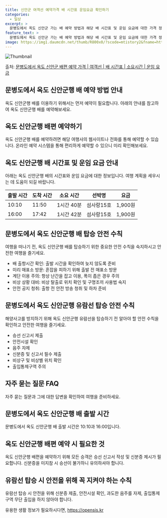 ```yaml
---
title: 신안군 여객선 예약가격 배 시간표 운임요금 확인하기
categories:
  - 일상
excerpt: >
  문병도에서 옥도 신안군 가는 배 예약 방법과 해당 배 시간표 및 운임 요금에 대한 가격 정보를 안내 드리겠습니다. 안전하고 재밋는 옥도 신안군행 여행을 위해 아래 정보 참고하시기 바랍니다. 옥도 신안군행 배편 예약하기 👈 클릭문병도에서 옥도 신안군행 배 시간표출발 시간도착 시간소요 시간선박명요금10:1011:501시간 40분섬사랑15호1,900원16:0017:421시간 42분섬사랑15호1,900원옥도 신안군행 배편 예약하기 👈 클릭문병도에서 옥도 신안군행 여객선 탑승 시 이용수칙문병도에서 옥도 신안군행 배를 탑승하기 전 꼭 숙지해야 할 중요한 안전 수칙을 소개합니다. 문병도에서 옥도 신안군행 배 탑승 안전 수칙 요약:배 출항시간 확인: 출발 시간을 확인하여 늦지 않도록 준비미리 매표소 방문: 혼잡을 피하..
feature_text: >
  문병도에서 옥도 신안군 가는 배 예약 방법과 해당 배 시간표 및 운임 요금에 대한 가격 정보를 안내 드리겠습니다. 안전하고 재밋는 옥도 신안군행 여행을 위해 아래 정보 참고하시기 바랍니다. 옥도 신안군행 배편 예약하기 👈 클릭문병도에서 옥도 신안군행 배 시간표출발 시간도착 시간소요 시간선박명요금10:1011:501시간 40분섬사랑15호1,900원16:0017:421시간 42분섬사랑15호1,900원옥도 신안군행 배편 예약하기 👈 클릭문병도에서 옥도 신안군행 여객선 탑승 시 이용수칙문병도에서 옥도 신안군행 배를 탑승하기 전 꼭 숙지해야 할 중요한 안전 수칙을 소개합니다. 문병도에서 옥도 신안군행 배 탑승 안전 수칙 요약:배 출항시간 확인: 출발 시간을 확인하여 늦지 않도록 준비미리 매표소 방문: 혼잡을 피하..
image: https://img1.daumcdn.net/thumb/R800x0/?scode=mtistory2&fname=https%3A%2F%2Fblog.kakaocdn.net%2Fdn%2FOeIIg%2FbtsHCX05RjK%2FIVNJlafFZc0NvO4NkEG9Wk%2Fimg.webp
---
```


![Thumbnail](https://img1.daumcdn.net/thumb/R800x0/?scode=mtistory2&fname=https%3A%2F%2Fblog.kakaocdn.net%2Fdn%2FOeIIg%2FbtsHCX05RjK%2FIVNJlafFZc0NvO4NkEG9Wk%2Fimg.webp)

<p>출처: <a href="https://opensis.kr/entry/%EB%AC%B8%EB%B3%91%EB%8F%84%EC%97%90%EC%84%9C-%EC%98%A5%EB%8F%84-%EC%8B%A0%EC%95%88%EA%B5%B0-%EB%B0%B0%ED%8E%B8-%EC%98%88%EC%95%BD-%EA%B0%80%EA%B2%A9-%EC%97%AC%EA%B0%9D%EC%84%A0-%EB%B0%B0-%EC%8B%9C%EA%B0%84%ED%91%9C-%EC%86%8C%EC%9A%94%EC%8B%9C%EA%B0%84-%EC%9A%B4%EC%9E%84-%EC%9A%94%EA%B8%88" rel="dofollow">문병도에서 옥도 신안군 배편 예약 가격 | 여객선 | 배 시간표 | 소요시간 | 운임 요금</a> </p>

## 문병도에서 옥도 신안군행 배 예약 방법 안내

옥도 신안군행 배를 이용하기 위해서는 먼저 예약이 필요합니다. 아래의 안내를 참고하여 옥도 신안군행 배를 예약해보세요.

## 옥도 신안군행 배편 예약하기

옥도 신안군행 배를 예약하려면 해당 여행사의 웹사이트나 전화를 통해 예약할 수 있습니다. 온라인 예약 시스템을 통해 편리하게 예약할 수
있으니 미리 확인해보세요.

## 옥도 신안군행 배 시간표 및 운임 요금 안내

아래는 옥도 신안군행 배의 시간표와 운임 요금에 대한 정보입니다. 여행 계획을 세우시는 데 도움이 되길 바랍니다.

출발 시간 | 도착 시간 | 소요 시간 | 선박명 | 요금  
---|---|---|---|---  
10:10 | 11:50 | 1시간 40분 | 섬사랑15호 | 1,900원  
16:00 | 17:42 | 1시간 42분 | 섬사랑15호 | 1,900원  
  
## 문병도에서 옥도 신안군행 배 탑승 안전 수칙

여행을 떠나기 전, 옥도 신안군행 배를 탑승하기 위한 중요한 안전 수칙을 숙지하시고 안전한 여행을 즐기세요.

  * 배 출항시간 확인: 출발 시간을 확인하여 늦지 않도록 준비
  * 미리 매표소 방문: 혼잡을 피하기 위해 출발 전 매표소 방문
  * 계단 이용 주의: 항상 난간을 잡고 이용, 폭이 좁은 경우 주의
  * 비상 상황 대비: 비상 탈출로 위치 확인 및 구명조끼 사용법 숙지
  * 안전 공지 청취: 출항 전 안전 방송 청취 및 하차 준비

## 문병도에서 옥도 신안군행 유람선 탑승 안전 수칙

해양사고를 방지하기 위해 옥도 신안군행 유람선을 탑승하기 전 알아야 할 안전 수칙을 확인하고 안전한 여행을 즐기세요.

  * 승선 신고서 제출
  * 안전시설 확인
  * 음주 자제
  * 신분증 및 신고서 필수 제출
  * 비상구 및 비상벨 위치 확인
  * 출입통제구역 주의

## 자주 묻는 질문 FAQ

자주 묻는 질문과 그에 대한 답변을 확인하여 여행을 준비하세요.

## 문병도에서 옥도 신안군행 배 출발 시간

문병도에서 옥도 신안군행 배 출발 시간은 10:10과 16:00입니다.

## 옥도 신안군행 배편 예약 시 필요한 것

옥도 신안군행 배편을 예약하기 위해 모든 승객은 승선 신고서 작성 및 신분증 제시가 필요합니다. 신분증을 미지참 시 승선이 불가하니
유의하셔야 합니다.

## 유람선 탑승 시 안전을 위해 꼭 지켜야 하는 수칙

유람선 탑승 시 안전을 위해 신분증 제출, 안전시설 확인, 과도한 음주를 자제, 출입통제구역 무단 출입을 하지 않아야 합니다.

 

유용한 생활 정보가 필요하시다면, <a href="https://opensis.kr" rel="dofollow">https://opensis.kr</a>


